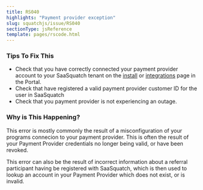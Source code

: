 ```yaml
---
title: RS040
highlights: "Payment provider exception"
slug: squatchjs/issue/RS040
sectionType: jsReference
template: pages/rscode.html
---
```


### Tips To Fix This

 - Check that you have correctly connected your payment provider account to your SaaSquatch tenant on the [install](/success/using-referral-saasquatch/#install) or [integrations](/success/navigating-the-portal/#integrations) page in the Portal.
 - Check that have registered a valid payment provider customer ID for the user in SaaSquatch
 - Check that you payment provider is not experiencing an outage.

### Why is This Happening?

This error is mostly commonly the result of a misconfiguration of your programs connecion to your payment provider. This is often the result of your Payment Provider credentials no longer being valid, or have been revoked.

This error can also be the result of incorrect information about a referral participant having be registered with SaaSquatch, which is then used to lookup an account in your Payment Provider which does not exist, or is invalid.